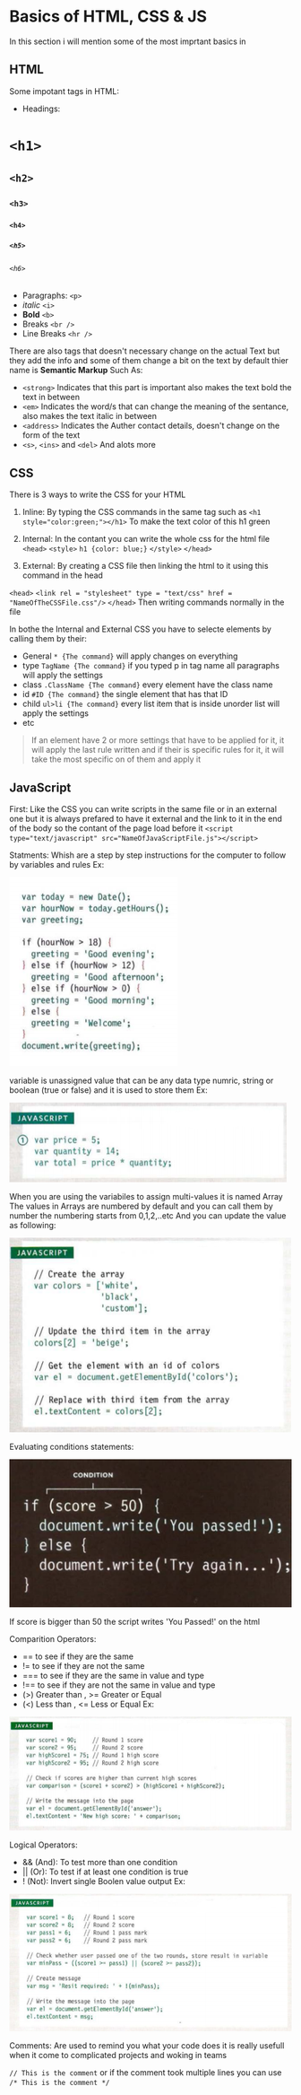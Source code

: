 # Basics of HTML, CSS & JS

In this section i will mention some of the most imprtant basics in

## HTML

Some impotant tags in HTML:

- Headings:

# `<h1>`

## `<h2>`

### `<h3>`

#### `<h4>`

##### `<h5>`

###### `<h6>`

- Paragraphs: `<p>`
- *italic* `<i>`
- **Bold** `<b>`
- Breaks `<br />`
- Line Breaks `<hr />`

There are also tags that doesn't necessary change on the actual Text but they add the info and some of them change a bit on the text by default thier name is **Semantic Markup** Such As:

- `<strong>` Indicates that this part is important also makes the text bold the text in between
- `<em>` Indicates the word/s that can change the meaning of the sentance, also makes the text italic in between
- `<address>` Indicates the Auther contact details, doesn't change on the form of the text
- `<s>`, `<ins>` and `<del>` And alots more

## CSS

There is 3 ways to write the CSS for your HTML

1. Inline: By typing the CSS commands in the same tag such as `<h1 style="color:green;"></h1>`
To make the text color of this h1 green

2. Internal: In the contant you can write the whole css for the html file
`<head>`
    `<style>`
        `h1 {color: blue;}`
    `</style>`
`</head>`

3. External: By creating a CSS file then linking the html to it using this command in the head

`<head>`
    `<link rel = "stylesheet" type = "text/css" href = "NameOfTheCSSFile.css"/>`
`</head>`
Then writing commands normally in the file

In bothe the Internal and External CSS you have to selecte elements by calling them by their:

- General `* {The command}` will apply changes on everything
- type    `TagName {The command}` if you typed p in tag name all paragraphs will apply the settings 
- class   `.ClassName {The command}` every element have the class name
- id      `#ID {The command}` the single element that has that ID
- child   `ul>li {The command}` every list item that is inside unorder list will apply the settings
- etc

> If an element have 2 or more settings that have to be applied for it, it will apply the last rule written
and if their is specific rules for it, it will take the most specific on of them and apply it

## JavaScript

First:
Like the CSS you can write scripts in the same file or in an external one but it is always prefared to have it external and the link to it in the end of the body so the contant of the page load before it
`<script type="text/javascript" src="NameOfJavaScriptFile.js"></script>`

Statments: Whish are a step by step instructions for the computer to follow by variables and rules Ex:

![Var](jst.png)

variable is unassigned value that can be any data type numric, string or boolean (true or false) and it is used to store them Ex:

![Var](jst2.png)

When you are using the variabiles to assign multi-values it is named Array
The values in Arrays are numbered by default and you can call them by number
the numbering starts from 0,1,2,..etc
And you can update the value as following:

![Var](jst3.png)

Evaluating conditions statements:

![Var](jst4.png)

If score is bigger than 50 the script writes 'You Passed!' on the html

Comparition Operators:

- == to see if they are the same
- != to see if they are not the same
- === to see if they are the same in value and type
- !== to see if they are not the same in value and type
- (>) Greater than ,  >= Greater or Equal
- (<) Less than ,  <= Less or Equal
Ex:

![Var](jst5.png)

Logical Operators:

- && (And): To test more than one condition
- || (Or): To test if at least one condition is true
- ! (Not): Invert single Boolen value output
Ex:

![Var](jst6.png)

Comments: Are used to remind you what your code does it is really usefull when it come to complicated projects and woking in teams

`// This is the comment`
or if the comment took multiple lines you can use
`/* This is the comment */`
